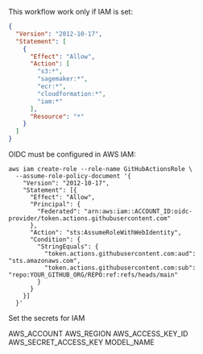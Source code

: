 
This workflow work only if IAM is set:

```JSON Policy into IAM
{
  "Version": "2012-10-17",
  "Statement": [
    {
      "Effect": "Allow",
      "Action": [
        "s3:*",
        "sagemaker:*",
        "ecr:*",
        "cloudformation:*",
        "iam:*"
      ],
      "Resource": "*"
    }
  ]
}
```


OIDC must be configured in AWS IAM:
```
aws iam create-role --role-name GitHubActionsRole \
  --assume-role-policy-document '{
    "Version": "2012-10-17",
    "Statement": [{
      "Effect": "Allow",
      "Principal": {
        "Federated": "arn:aws:iam::ACCOUNT_ID:oidc-provider/token.actions.githubusercontent.com"
      },
      "Action": "sts:AssumeRoleWithWebIdentity",
      "Condition": {
        "StringEquals": {
          "token.actions.githubusercontent.com:aud": "sts.amazonaws.com",
          "token.actions.githubusercontent.com:sub": "repo:YOUR_GITHUB_ORG/REPO:ref:refs/heads/main"
        }
      }
    }]
  }'
```

Set the secrets for IAM

AWS_ACCOUNT
AWS_REGION
AWS_ACCESS_KEY_ID
AWS_SECRET_ACCESS_KEY
MODEL_NAME
